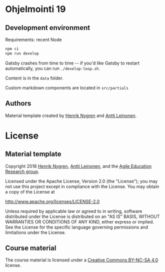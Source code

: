 # Ohjelmointi 19

## Development environment

Requirements: recent Node

```sh
npm ci
npm run develop
```

Gatsby crashes from time to time -- if you'd like Gatsby to restart automatically, you can run `./develop-loop.sh`.

Content is in the `data` folder.

Custom markdown components are located in `src/partials`

## Authors

Material template created by [Henrik Nygren](https://github.com/nygrenh) and [Antti Leinonen](https://github.com/Redande).

# License

## Material template

Copyright 2018 [Henrik Nygren](https://github.com/nygrenh), [Antti Leinonen](https://github.com/Redande), and the [Agile Education Research group](https://www.helsinki.fi/en/researchgroups/data-driven-education).

Licensed under the Apache License, Version 2.0 (the "License"); you may not use this project except in compliance with the License. You may obtain a copy of the License at

http://www.apache.org/licenses/LICENSE-2.0

Unless required by applicable law or agreed to in writing, software distributed under the License is distributed on an "AS IS" BASIS, WITHOUT WARRANTIES OR CONDITIONS OF ANY KIND, either express or implied. See the License for the specific language governing permissions and limitations under the License.

## Course material

The course material is licensed under a [Creative Commons BY-NC-SA 4.0](https://creativecommons.org/licenses/by-nc-sa/4.0/deed) license.
